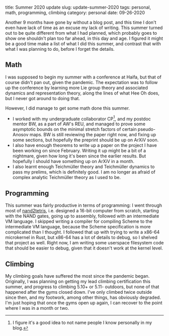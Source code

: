 title: Summer 2020 update
slug: update-summer-2020
tags: personal, math, programming, climbing
category: personal
date: 09-26-2020

Another 9 months have gone by without a blog post, and this time I don't even have lack of time as an excuse
my lack of writing. This summer turned out to be quite different from what I had planned, which probably goes
to show one shouldn't plan too far ahead, in this day and age. I figured it might be a good time make a list of
what I did this summer, and contrast that with what I was planning to do, before I forget the details.

## Math

I was supposed to begin my summer with a conference at Haifa, but that of course didn't pan out, given the
pandemic. The expectation was to follow up the conference by learning more Lie group theory and associated
dynamics and representation theory, along the lines of what Hee Oh does, but I never got around to doing that.

However, I did manage to get some math done this summer.

- I worked with my undergraduate collaborator CP[^1], and my postdoc mentor BW, as a part of AW's REU, and
managed to prove some asymptotic bounds on the minimal stretch factors of certain pseudo-Anosov maps. BW is
still reviewing the paper right now, and fixing up some sections, but hopefully the preprint should be up on
ArXiV soon.
- I also have enough theorems to write up a paper on the project I have been working on since February. Writing
it up might be a bit of a nightmare, given how long it's been since the earlier results. But hopefully I should
have something up on ArXiV in a month.
- I also learnt enough Teichmüller theory and Teichmüller dynamics to pass my prelims, which is definitely
  good. I am no longer as afraid of complex analytic Teichmüller theory as I used to be.

## Programming

This summer was fairly productive in terms of programming: I went through most of
[nand2tetris](https://www.nand2tetris.org/), i.e. designed a 16-bit computer from scratch, starting with the
NAND gates, going up to assembly, followed with an intermediate VM language. I skipped writing a compiler for
compiling Scheme to the intermediate VM language, because the Scheme specification is more complicated than I
thought. I followed that up with trying to write a x86-64 microkernel in Rust, but x86-64 has a lot of details
to debug, so I shelved that project as well. Right now, I am writing some userspace filesystem code that
should be easier to debug, given that it doesn't work at the kernel level.

## Climbing

My climbing goals have suffered the most since the pandemic began. Originally, I was planning on getting my
lead climbing certification this summer, and progress to climbing 5.10+ or 5.11- outdoors, but none of that
happened after the gyms closed down. I've only climbed twice outside since then, and my footwork, among other
things, has obviously degraded. I'm just hoping that once the gyms open up again, I can recover to the point
where I was in a month or two.

[^1]: I figure it's a good idea to not name people I know personally in my blog.
